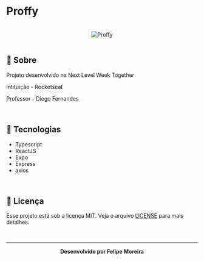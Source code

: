 # Proffy

<br>

<div align="center">
  <img src="https://repository-images.githubusercontent.com/284681985/ef60de00-32e3-11eb-8389-678eebd5788a" alt="Proffy">
</div>

<br>

## :bookmark_tabs: Sobre

Projeto desenvolvido na Next Level Week Together

Intituição - Rocketseat

Professor - Diego Fernandes

<br>

## :rocket: Tecnologias

- Typescript
- ReactJS
- Expo
- Express
- axios


<br>

## :green_book: Licença 

Esse projeto está sob a licença MIT. Veja o arquivo [LICENSE](LICENSE) para mais detalhes.

<br>

---

<div align="center">
    <b>Desenvolvido por Felipe Moreira</b>
</div>
